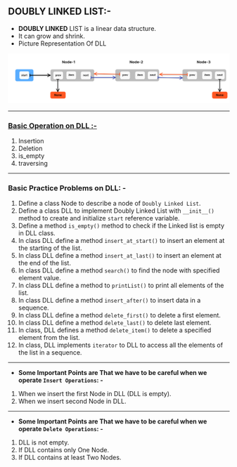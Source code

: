 ## DOUBLY LINKED LIST:-

* **DOUBLY LINKED** LIST is a linear data structure.
* It can grow and shrink.
* Picture Representation Of DLL

![img](image/DLL_3.png)

------------
### <ins>Basic Operation on DLL :- </ins>
1. Insertion
2. Deletion
3. is_empty
4. traversing
----------------
### Basic Practice Problems on DLL: -
1. Define a class Node to describe a node of `Doubly Linked List`.
2. Define a class DLL to implement Doubly Linked List with `__init__()` method to create and initialize `start` 
   reference variable.
3. Define a method `is_empty()` method to check if the Linked list is empty in DLL class.
4. In class DLL define a method `insert_at_start()` to insert an element at the starting of the list.
5.  In class DLL define a method `insert_at_last()` to insert an element at the end of the list.
6. In class DLL define a method `search()` to find the node with specified element value.
7. In class DLL define a method to `printList()` to print all elements of the list.
8. In class DLL define a method  `insert_after()` to insert data in a sequence. 
9. In class DLL define a method `delete_first()` to delete a first element. 
10. In class DLL define a method `delete_last()` to delete last element.
11. In class, DLL defines a method `delete_item()` to delete a specified element from the list.
12. In class, DLL implements `iterator` to DLL to access all the elements of the list in a sequence.

------
- **Some Important Points are That we have to be careful when we operate `Insert Operations`: -**

1. When we insert the first Node in DLL (DLL is empty).
2. When we insert second Node in DLL.
-----
- **Some Important Points are That we have to be careful when we operate `Delete Operations`: -**

1. DLL is not empty.
2. If DLL contains only One Node.
3. If DLL contains at least Two Nodes.
